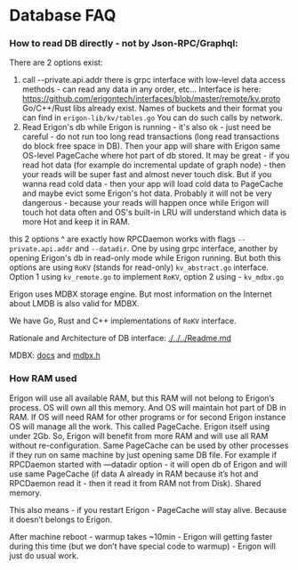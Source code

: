 # Database FAQ

### How to read DB directly - not by Json-RPC/Graphql:

There are 2 options exist:

1. call --private.api.addr there is grpc interface with low-level data access methods - can read any data in any order,
   etc... Interface is here: https://github.com/erigontech/interfaces/blob/master/remote/kv.proto
   Go/C++/Rust libs already exist. Names of buckets and their format you can find in `erigon-lib/kv/tables.go` You can
   do such calls by network.
2. Read Erigon's db while Erigon is running - it's also ok - just need be careful - do not run too long read
   transactions (long read transactions do block free space in DB). Then your app will share with Erigon same OS-level
   PageCache where hot part of db stored. It may be great - if you read hot data (for example do incremental update of
   graph node) - then your reads will be super fast and almost never touch disk. But if you wanna read cold data - then
   your app will load cold data to PageCache and maybe evict some Erigon's hot data. Probably it will not be very
   dangerous - because your reads will happen once while Erigon will touch hot data often and OS's built-in LRU will
   understand which data is more Hot and keep it in RAM.

this 2 options ^ are exactly how RPCDaemon works with flags `--private.api.addr` and `--datadir`. One by using grpc
interface, another by opening Erigon's db in read-only mode while Erigon running. But both this options are
using `RoKV` (stands for read-only) `kv_abstract.go` interface. Option 1 using `kv_remote.go` to implement `RoKV`,
option 2 using - `kv_mdbx.go`

Erigon uses MDBX storage engine. But most information on the Internet about LMDB is also valid for MDBX.

We have Go, Rust and C++ implementations of `RoKV` interface.

Rationale and Architecture of DB interface: [./../../Readme.md](../../turbo/Readme.md)

MDBX: [docs](https://libmdbx.dqdkfa.ru/)
and [mdbx.h](https://github.com/erigontech/libmdbx/blob/master/mdbx.h)


### How RAM used

Erigon will use all available RAM, but this RAM will not belong to Erigon’s process. OS will own all this
memory. And OS will maintain hot part of DB in RAM. If OS will need RAM for other programs or for second Erigon instance
OS will manage all the work. This called PageCache. Erigon itself using under 2Gb. So, Erigon will benefit from more
RAM and will use all RAM without re-configuration. Same PageCache can be used by other processes if they run on same
machine by just opening same DB file. For example if RPCDaemon started with —datadir option - it will open db of
Erigon and will use same PageCache (if data A already in RAM because it’s hot and RPCDaemon read it - then it read it
from RAM not from Disk). Shared memory.

This also means - if you restart Erigon - PageCache will stay alive. Because it doesn’t belongs to Erigon.

After machine reboot - warmup takes ~10min - Erigon will getting faster during this time (but we don’t have special code to warmup) - Erigon will just do usual work.

